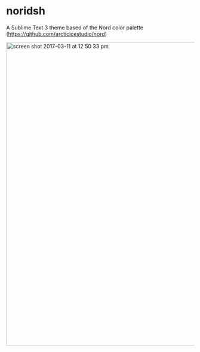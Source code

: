 # noridsh

A Sublime Text 3 theme based of the Nord color palette (https://github.com/arcticicestudio/nord)

<img width="812" alt="screen shot 2017-03-11 at 12 50 33 pm" src="https://cloud.githubusercontent.com/assets/974723/23825532/701ce0e0-0659-11e7-9129-5dcb0e53d2ab.png">



